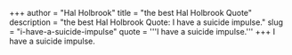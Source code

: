 +++
author = "Hal Holbrook"
title = "the best Hal Holbrook Quote"
description = "the best Hal Holbrook Quote: I have a suicide impulse."
slug = "i-have-a-suicide-impulse"
quote = '''I have a suicide impulse.'''
+++
I have a suicide impulse.
